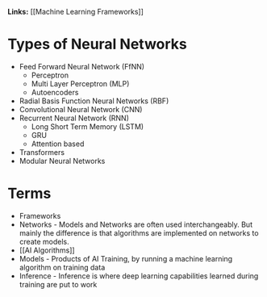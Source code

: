**Links:**
[[Machine Learning Frameworks]]

# Types of Neural Networks
- Feed Forward Neural Network (FfNN)
	- Perceptron
	- Multi Layer Perceptron (MLP)
	- Autoencoders
- Radial Basis Function Neural Networks (RBF)
- Convolutional Neural Network (CNN)
- Recurrent Neural Network (RNN)
	- Long Short Term Memory (LSTM)
	- GRU
	- Attention based
- Transformers
- Modular Neural Networks


# Terms
- Frameworks
- Networks - Models and Networks are often used interchangeably. But mainly the difference is that algorithms are implemented on networks to create models.
- [[AI Algorithms]]
- Models - Products of AI Training, by running a machine learning algorithm on training data
- Inference - Inference is where deep learning capabilities learned during training are put to work